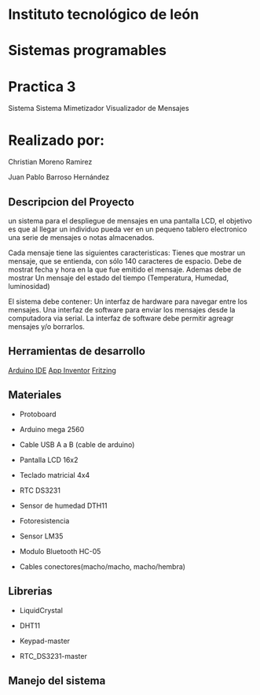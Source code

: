 # Instituto tecnológico de león

# Sistemas programables

# Practica 3

Sistema Sistema Mimetizador Visualizador de Mensajes

# Realizado por:

Christian Moreno Ramirez

Juan Pablo Barroso Hernández


## Descripcion del Proyecto

un sistema para el despliegue de mensajes en una pantalla LCD, el objetivo es que al
llegar un individuo pueda ver en un pequeno tablero electronico una serie de mensajes o notas almacenados.

Cada mensaje tiene las siguientes caracteristicas:
Tienes que mostrar un mensaje, que se entienda, con sólo 140 caracteres de espacio. 
Debe de mostrat fecha y hora en la que fue emitido el mensaje.
Ademas debe de mostrar Un mensaje del estado del tiempo (Temperatura, Humedad, luminosidad)

El sistema debe contener:
Un interfaz de hardware para navegar entre los mensajes.
Una interfaz de software para enviar los mensajes desde la computadora via serial.
La interfaz de software debe permitir agreagr mensajes y/o borrarlos.

## Herramientas de desarrollo
[Arduino IDE](https://www.arduino.cc/)
[App Inventor](http://appinventor.mit.edu/explore/)
[Fritzing](http://fritzing.org/home/)


## Materiales 
- Protoboard

- Arduino mega 2560

- Cable USB A a B (cable de arduino)

- Pantalla LCD 16x2

- Teclado matricial 4x4

- RTC DS3231

- Sensor de humedad DTH11

- Fotoresistencia

- Sensor LM35

- Modulo Bluetooth HC-05 

- Cables conectores(macho/macho, macho/hembra)

## Librerias
- LiquidCrystal

- DHT11

- Keypad-master

- RTC_DS3231-master

## Manejo del sistema

